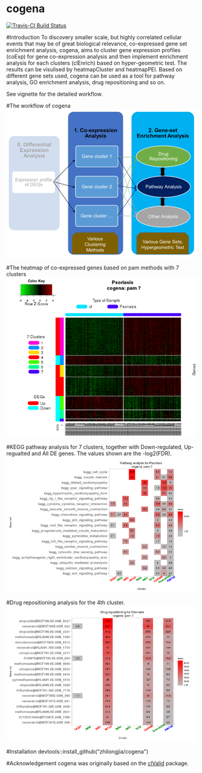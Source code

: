 # cogena

[![Travis-CI Build Status](https://travis-ci.org/zhilongjia/cogena.png?branch=master)](https://travis-ci.org/zhilongjia/cogena)

#Introduction
To discovery smaller scale, but highly correlated cellular events that may be of great biological relevance, co-expressed gene set enrichment analysis, cogena, aims to cluster gene expression profiles (coExp) for gene co-expression analysis and then implement enrichment analysis for each clusters (clEnrich) based on hyper-geometric test. The results can be visulised by heatmapCluster and heatmapPEI. Based on different gene sets used, cogena can be used as a tool for pathway analysis, GO enrichment analysis, drug repositioning and so on.

See vignette for the detailed workflow.

#The workflow of cogena
![cogena_workflow](inst/figure/Cogena_workflow.png)

#The heatmap of co-expressed genes based on pam methods with 7 clusters
![cogena_heatmapCluster](inst/figure/heatmapCluster.png)



#KEGG pathway analysis for 7 clusters, together with Down-regulated, Up-regualted and All DE genes. The values shown are the -log2(FDR).
![cogena_heatmapPEI](inst/figure/heatmapPEI.png)


#Drug repositioning analysis for the 4th cluster.
![cogena_heatmapCmap](inst/figure/heatmapCmap0.png)


#Installation
devtools::install_github("zhilongjia/cogena")

#Acknowledgement
cogena was originally based on the [clValid](http://cran.r-project.org/web/packages/clValid/index.html) package.

